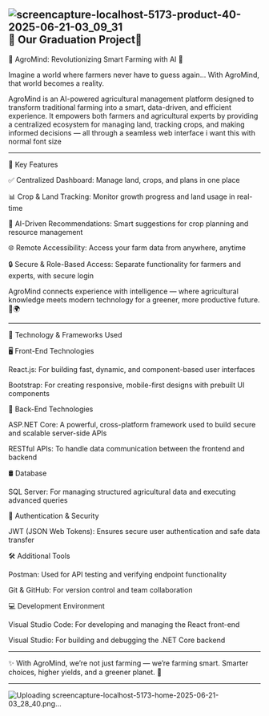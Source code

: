 ![screencapture-localhost-5173-product-40-2025-06-21-03_09_31](https://github.com/user-attachments/assets/c37d4266-c8d0-440c-94f9-da8e659bb450)
🚀 Our Graduation Project🚀 
--------------------------------
🚀 AgroMind: Revolutionizing Smart Farming with AI 🌾

Imagine a world where farmers never have to guess again...
With AgroMind, that world becomes a reality.

AgroMind is an AI-powered agricultural management platform designed to transform traditional farming into a smart, data-driven, and efficient experience. It empowers both farmers and agricultural experts by providing a centralized ecosystem for managing land, tracking crops, and making informed decisions — all through a seamless web interface
i want this with normal font size

---

🌟 Key Features

✅ Centralized Dashboard: Manage land, crops, and plans in one place

📊 Crop & Land Tracking: Monitor growth progress and land usage in real-time

🤖 AI-Driven Recommendations: Smart suggestions for crop planning and resource management

🌐 Remote Accessibility: Access your farm data from anywhere, anytime

🔒 Secure & Role-Based Access: Separate functionality for farmers and experts, with secure login

AgroMind connects experience with intelligence — where agricultural knowledge meets modern technology for a greener, more productive future. 🌱🌍

---

🧠 Technology & Frameworks Used

🖥️ Front-End Technologies

React.js: For building fast, dynamic, and component-based user interfaces

Bootstrap: For creating responsive, mobile-first designs with prebuilt UI components


🧩 Back-End Technologies

ASP.NET Core: A powerful, cross-platform framework used to build secure and scalable server-side APIs

RESTful APIs: To handle data communication between the frontend and backend


🛢️ Database

SQL Server: For managing structured agricultural data and executing advanced queries


🔐 Authentication & Security

JWT (JSON Web Tokens): Ensures secure user authentication and safe data transfer


🛠️ Additional Tools

Postman: Used for API testing and verifying endpoint functionality

Git & GitHub: For version control and team collaboration


💻 Development Environment

Visual Studio Code: For developing and managing the React front-end

Visual Studio: For building and debugging the .NET Core backend


---

✨ With AgroMind, we’re not just farming — we’re farming smart.
Smarter choices, higher yields, and a greener planet. 🌿


---
![Uploading screencapture-localhost-5173-home-2025-06-21-03_28_40.png…]()




